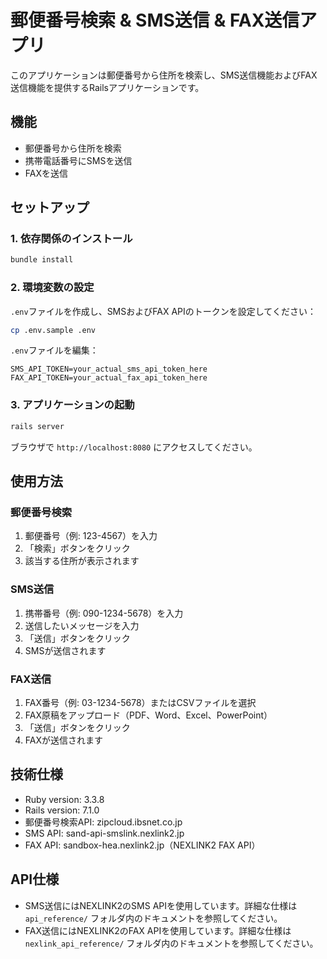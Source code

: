 # 郵便番号検索 & SMS送信 & FAX送信アプリ

このアプリケーションは郵便番号から住所を検索し、SMS送信機能およびFAX送信機能を提供するRailsアプリケーションです。

## 機能

- 郵便番号から住所を検索
- 携帯電話番号にSMSを送信
- FAXを送信

## セットアップ

### 1. 依存関係のインストール

```bash
bundle install
```

### 2. 環境変数の設定

`.env`ファイルを作成し、SMSおよびFAX APIのトークンを設定してください：

```bash
cp .env.sample .env
```

`.env`ファイルを編集：

```env
SMS_API_TOKEN=your_actual_sms_api_token_here
FAX_API_TOKEN=your_actual_fax_api_token_here
```

### 3. アプリケーションの起動

```bash
rails server
```

ブラウザで `http://localhost:8080` にアクセスしてください。

## 使用方法

### 郵便番号検索

1. 郵便番号（例: 123-4567）を入力
2. 「検索」ボタンをクリック
3. 該当する住所が表示されます

### SMS送信

1. 携帯番号（例: 090-1234-5678）を入力
2. 送信したいメッセージを入力
3. 「送信」ボタンをクリック
4. SMSが送信されます

### FAX送信

1. FAX番号（例: 03-1234-5678）またはCSVファイルを選択
2. FAX原稿をアップロード（PDF、Word、Excel、PowerPoint）
3. 「送信」ボタンをクリック
4. FAXが送信されます

## 技術仕様

- Ruby version: 3.3.8
- Rails version: 7.1.0
- 郵便番号検索API: zipcloud.ibsnet.co.jp
- SMS API: sand-api-smslink.nexlink2.jp
- FAX API: sandbox-hea.nexlink2.jp（NEXLINK2 FAX API）

## API仕様

- SMS送信にはNEXLINK2のSMS APIを使用しています。詳細な仕様は `api_reference/` フォルダ内のドキュメントを参照してください。
- FAX送信にはNEXLINK2のFAX APIを使用しています。詳細な仕様は `nexlink_api_reference/` フォルダ内のドキュメントを参照してください。
